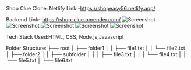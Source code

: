 
Shop Clue Clone:
Netlify Link:-https://shopeasy56.netlify.app/

Backend Link:-https://shop-clue.onrender.com/
![Screenshot](https://github.com/Halderpritam123/Project-sss/blob/main/shopClue1.png)
![Screenshot](https://github.com/Halderpritam123/Project-sss/blob/main/shopClue2.png)
![Screenshot](https://github.com/Halderpritam123/Project-sss/blob/main/shopClue3.png)
![Screenshot](https://github.com/Halderpritam123/Project-sss/blob/main/shopClue4.png)
![Screenshot](https://github.com/Halderpritam123/Project-sss/blob/main/shopClue5.png)

Tech Stack Used:HTML, CSS, Node.js,Javascript

Folder Structure:
├── root
│   ├── folder1
│   │   ├── file1.txt
│   │   └── file2.txt
│   ├── folder2
│   │   ├── subfolder
│   │   │   ├── file3.txt
│   │   │   └── file4.txt
│   │   └── file5.txt
│   └── file6.txt


